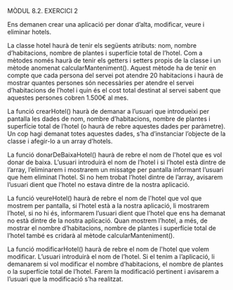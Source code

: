 MÒDUL 8.2. EXERCICI 2

Ens demanen crear una aplicació per donar d’alta, modificar, veure i eliminar hotels.

La classe hotel haurà de tenir els següents atributs: nom, nombre d’habitacions, nombre de plantes i superfície total de l’hotel. Com a mètodes només haurà de tenir els getters i setters propis de la classe i un mètode anomenat calcularManteniment(). Aquest mètode ha de tenir en compte que cada persona del servei pot atendre 20 habitacions i haurà de mostrar quantes persones són necessàries per atendre el servei d’habitacions de l’hotel i quin és el cost total destinat al servei sabent que aquestes persones cobren 1.500€ al mes. 

La funció crearHotel() haurà de demanar a l’usuari que introdueixi per pantalla les dades de nom,  nombre d’habitacions, nombre de plantes i superfície total de l’hotel (o haurà de rebre aquestes dades per paràmetre). Un cop hagi demanat totes aquestes dades, s’ha d’instanciar l’objecte de la classe i afegir-lo a un array d’hotels.

La funció donarDeBaixaHotel() haurà de rebre el nom de l'hotel que es vol donar de baixa. L’usuari introduirà el nom de l’hotel i si l’hotel està dintre de l’array, l’eliminarem i mostrarem un missatge per pantalla informant l’usuari que hem eliminat l’hotel. Si no hem trobat l’hotel dintre de l’array, avisarem l’usuari dient que l’hotel no estava dintre de la nostra aplicació.

La funció veureHotel() haurà de rebre el nom de l'hotel que vol que mostrem per pantalla, si l’hotel està a la nostra aplicació, li mostrarem l’hotel, si no hi és, informarem l’usuari dient que l’hotel que ens ha demanat no està dintre de la nostra aplicació. 
Quan mostrem l’hotel, a més, de mostrar el nombre d’habitacions, nombre de plantes i superfície total de l’hotel també es cridarà al mètode calcularManteniment().

La funció modificarHotel() haurà de rebre el nom de l'hotel que volem modificar. L’usuari introduirà el nom de l’hotel. Si el tenim a l’aplicació, li demanarem si vol modificar el nombre d’habitacions, el nombre de plantes o la superfície total de l’hotel. Farem la modificació pertinent i avisarem a l’usuari que la modificació s’ha realitzat.

